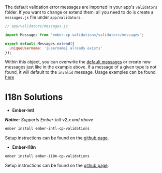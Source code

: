The default validation error messages are imported in your app's `validators` folder. If you want to change or extend them, all you need to do is create a `messages.js` file under `app/validators`.

```javascript
// app/validators/messages.js

import Messages from 'ember-cp-validations/validators/messages';

export default Messages.extend({
  uniqueUsername: '{username} already exists'
});
```

Within this object, you can overwrite the [default messages](https://github.com/offirgolan/ember-cp-validations/blob/master/addon/validators/messages.js) or create new messages just like in the example above. If a message of a given type is not found, it will default to the `invalid` message. Usage examples can be found [here](validators/common/#createerrormessage)

# I18n Solutions

* __Ember-Intl__

_**Notice**: Supports Ember-Intl v2.x and above_

```bash
ember install ember-intl-cp-validations
```

Setup instructions can be found on the [github page](https://github.com/jasonmit/ember-intl-cp-validations).

* __Ember-I18n__

```bash
ember install ember-i18n-cp-validations
```

Setup instructions can be found on the [github page](https://github.com/jasonmit/ember-i18n-cp-validations).

